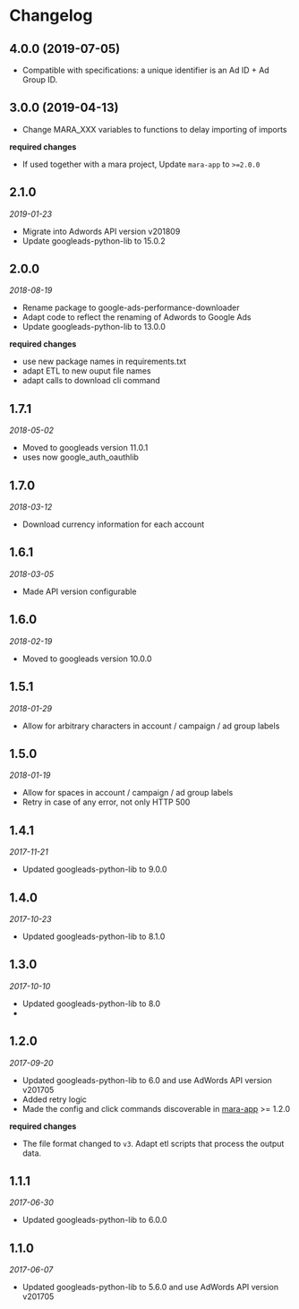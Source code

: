 # Changelog

## 4.0.0 (2019-07-05)

- Compatible with specifications: a unique identifier is an Ad ID + Ad Group ID.

## 3.0.0 (2019-04-13)

- Change MARA_XXX variables to functions to delay importing of imports

**required changes** 

- If used together with a mara project, Update `mara-app` to `>=2.0.0`


## 2.1.0
*2019-01-23*

- Migrate into Adwords API version v201809
- Update googleads-python-lib to 15.0.2

## 2.0.0
*2018-08-19*

- Rename package to google-ads-performance-downloader
- Adapt code to reflect the renaming of Adwords to Google Ads
- Update googleads-python-lib to 13.0.0

**required changes**

- use new package names in requirements.txt
- adapt ETL to new ouput file names
- adapt calls to download cli command
 

## 1.7.1
*2018-05-02*

- Moved to googleads version 11.0.1
- uses now google_auth_oauthlib

## 1.7.0
*2018-03-12*
- Download currency information for each account


## 1.6.1
*2018-03-05*

- Made API version configurable


## 1.6.0
*2018-02-19*

- Moved to googleads version 10.0.0

## 1.5.1
*2018-01-29*

- Allow for arbitrary characters in account / campaign / ad group labels


## 1.5.0
*2018-01-19*

- Allow for spaces in account / campaign / ad group labels
- Retry in case of any error, not only HTTP 500


## 1.4.1
*2017-11-21*

- Updated googleads-python-lib to 9.0.0

## 1.4.0
*2017-10-23*

- Updated googleads-python-lib to 8.1.0


## 1.3.0 
*2017-10-10* 

- Updated googleads-python-lib to 8.0
-

## 1.2.0 
*2017-09-20* 

- Updated googleads-python-lib to 6.0 and use AdWords API version v201705
- Added retry logic
- Made the config and click commands discoverable in [mara-app](https://github.com/mara/mara-app) >= 1.2.0

**required changes**

- The file format changed to `v3`. Adapt etl scripts that process the output data.


## 1.1.1
*2017-06-30* 

- Updated googleads-python-lib to 6.0.0

## 1.1.0
*2017-06-07* 

- Updated googleads-python-lib to 5.6.0 and use AdWords API version v201705
